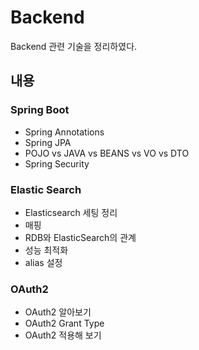 # Backend
Backend 관련 기술을 정리하였다.
## 내용
### Spring Boot
* Spring Annotations
* Spring JPA
* POJO vs JAVA vs BEANS vs VO vs DTO
* Spring Security
### Elastic Search
* Elasticsearch 세팅 정리
* 매핑
* RDB와 ElasticSearch의 관계
* 성능 최적화
* alias 설정
### OAuth2
* OAuth2 알아보기
* OAuth2 Grant Type
* OAuth2 적용해 보기